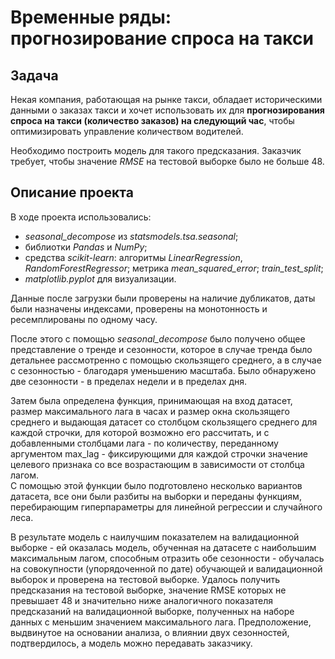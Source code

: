 # Временные ряды: прогнозирование спроса на такси

## Задача
Некая компания, работающая на рынке такси, обладает историческими данными о заказах такси и хочет использовать их для __прогнозирования спроса на такси (количество заказов) на следующий час__, чтобы оптимизировать управление количеством водителей.  

Необходимо построить модель для такого предсказания. Заказчик требует, чтобы значение *RMSE* на тестовой выборке было не больше 48.

## Описание проекта
В ходе проекта использовались:
- *seasonal_decompose* из *statsmodels.tsa.seasonal*;
- библиотки *Pandas* и *NumPy*;
- средства *scikit-learn*: алгоритмы *LinearRegression*, *RandomForestRegressor*; метрика *mean_squared_error*; *train_test_split*;
- *matplotlib.pyplot* для визуализации.

Данные после загрузки были проверены на наличие дубликатов, даты были назначены индексами, проверены на монотонность и ресемплированы по одному часу.

После этого с помощью *seasonal_decompose* было получено общее представление о тренде и сезонности, которое в случае тренда было детальнее рассмотренно с помощью скользящего среднего, а в случае с сезонностью - благодаря уменьшению масштаба. Было обнаружено две сезонности - в пределах недели и в пределах дня. 

Затем была определена функция, принимающая на вход датасет, размер максимального лага в часах и размер окна скользящего среднего и выдающая датасет со столбцом скользящего среднего для каждой строчки, для которой возможно его рассчитать, и с добавленными столбцами лага - по количеству, переданному аргументом max_lag - фиксирующими для каждой строчки значение целевого признака со все возрастающим в зависимости от столбца лагом.  
С помощью этой функции было подготовлено несколько вариантов датасета, все они были разбиты на выборки и переданы функциям, перебирающим гиперпараметры для линейной регрессии и случайного леса. 

В результате модель с наилучшим показателем на валидационной выборке - ей оказалась модель, обученная на датасете с наибольшим максимальным лагом, способным отразить обе сезонности - обучалась на совокупности (упорядоченной по дате) обучающей и валидационной выборок и проверена на тестовой выборке. 
Удалось получить предсказания на тестовой выборке, значение RMSE которых не превышает 48 и значительно ниже аналогичного показателя предсказаний на валидационной выборке, полученных на наборе данных с меньшим значением максимального лага. Предположение, выдвинутое на основании анализа, о влиянии двух сезонностей, подтвердилось, а модель можно передавать заказчику.


